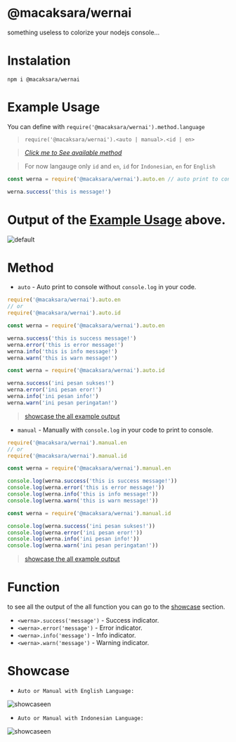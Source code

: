 # @macaksara/wernai

something useless to colorize your nodejs console...

# Instalation

```cli
npm i @macaksara/wernai
```

# Example Usage

You can define with `require('@macaksara/wernai').method.language`

> `require('@macaksara/wernai').<auto | manual>.<id | en>`

> _[Click me to See available method](#method)_

> For now langauge only `id` and `en`, `id` for `Indonesian`, `en` for `English`

```js
const werna = require('@macaksara/wernai').auto.en // auto print to console with English language

werna.success('this is message!')
```

# Output of the [Example Usage](#exaple-usage) above.

![default](https://fs-01.cyberdrop.to/output-usage-hvuSqJTN.png)

# Method

- `auto` - Auto print to console without `console.log` in your code.

```js
require('@macaksara/wernai').auto.en
// or
require('@macaksara/wernai').auto.id
```

```js
const werna = require('@macaksara/wernai').auto.en

werna.success('this is success message!')
werna.error('this is error message!')
werna.info('this is info message!')
werna.warn('this is warn message!')
```

```js
const werna = require('@macaksara/wernai').auto.id

werna.success('ini pesan sukses!')
werna.error('ini pesan eror!')
werna.info('ini pesan info!')
werna.warn('ini pesan peringatan!')
```

> [showcase the all example output](#showcase)

- `manual` - Manually with `console.log` in your code to print to console.

```js
require('@macaksara/wernai').manual.en
// or
require('@macaksara/wernai').manual.id
```

```js
const werna = require('@macaksara/wernai').manual.en

console.log(werna.success('this is success message!'))
console.log(werna.error('this is error message!'))
console.log(werna.info('this is info message!'))
console.log(werna.warn('this is warn message!'))
```

```js
const werna = require('@macaksara/wernai').manual.id

console.log(werna.success('ini pesan sukses!'))
console.log(werna.error('ini pesan eror!'))
console.log(werna.info('ini pesan info!'))
console.log(werna.warn('ini pesan peringatan!'))
```

> [showcase the all example output](#showcase)

# Function
to see all the output of the all function you can go to the [showcase](#showcase) section.
- `<werna>.success('message')` - Success indicator.
- `<werna>.error('message')` - Error indicator.
- `<werna>.info('message')` - Info indicator.
- `<werna>.warn('message')` - Warning indicator.

# Showcase
- `Auto or Manual with English Language:`

![showcaseen](https://fs-01.cyberdrop.to/showcase-en-1sPrPgOd.png)

- `Auto or Manual with Indonesian Language:`

![showcaseen](https://fs-01.cyberdrop.to/showcase-id-A7XLIQbV.png)


